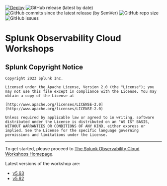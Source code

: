 [![Deploy](https://github.com/splunk/observability-workshop/actions/workflows/deploy.yml/badge.svg)](https://github.com/splunk/observability-workshop/actions/workflows/deploy.yml)
![GitHub release (latest by date)](https://img.shields.io/github/v/tag/splunk/observability-workshop)
![GitHub commits since the latest release (by SemVer)](https://img.shields.io/github/commits-since/splunk/observability-workshop/latest)
![GitHub repo size](https://img.shields.io/github/repo-size/splunk/observability-workshop)
![GitHub issues](https://img.shields.io/github/issues/splunk/observability-workshop)

# Splunk Observability Cloud Workshops

## Splunk Copyright Notice

``` text
Copyright 2023 Splunk Inc.

Licensed under the Apache License, Version 2.0 (the "License"); you may not use this file except in compliance with the License. You may obtain a copy of the License at

[http://www.apache.org/licenses/LICENSE-2.0](http://www.apache.org/licenses/LICENSE-2.0)

Unless required by applicable law or agreed to in writing, software distributed under the License is distributed on an "AS IS" BASIS, WITHOUT WARRANTIES OR CONDITIONS OF ANY KIND, either express or implied. See the License for the specific language governing permissions and limitations under the License.
```

---

To get started, please proceed to [The Splunk Observability Cloud Workshops Homepage](https://splunk.github.io/observability-workshop/latest/).

Latest versions of the workshop are:
- [v5.63](https://splunk.github.io/observability-workshop/v5.63/)
- [v5.62](https://splunk.github.io/observability-workshop/v5.62/)
